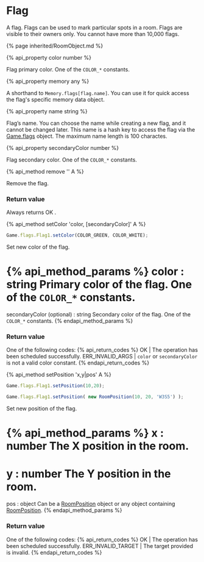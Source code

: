 # Flag

A flag. Flags can be used to mark particular spots in a room. Flags are visible to their owners only. You cannot have more than 10,000 flags.

{% page inherited/RoomObject.md %}
 
{% api_property color number %}

Flag primary color. One of the <code>COLOR_*</code> constants.



{% api_property memory any %}



A shorthand to <code>Memory.flags[flag.name]</code>. You can use it for quick access the flag's specific memory data object.



{% api_property name string %}

 

Flag’s name. You can choose the name while creating a new flag, and it cannot be changed later. This name is a hash key to access the flag via the <a href="#Game.flags">Game.flags</a> object. The maximum name length is 100 charactes.



{% api_property secondaryColor number %}



Flag secondary color. One of the <code>COLOR_*</code> constants.



{% api_method remove '' A %}



Remove the flag.



### Return value

Always returns
OK
.

{% api_method setColor 'color, [secondaryColor]' A %}

```javascript
Game.flags.Flag1.setColor(COLOR_GREEN, COLOR_WHITE);
```

Set new color of the flag.

{% api_method_params %}
color : string
Primary color of the flag. One of the <code>COLOR_*</code> constants.
===
secondaryColor (optional) : string
Secondary color of the flag. One of the <code>COLOR_*</code> constants.
{% endapi_method_params %}


### Return value

One of the following codes:
{% api_return_codes %}
OK | The operation has been scheduled successfully.
ERR_INVALID_ARGS | <code>color</code> or <code>secondaryColor</code> is not a valid color constant.
{% endapi_return_codes %}



{% api_method setPosition 'x,y|pos' A %}

```javascript
Game.flags.Flag1.setPosition(10,20);
```

```javascript
Game.flags.Flag1.setPosition( new RoomPosition(10, 20, 'W3S5') );
```

Set new position of the flag.

{% api_method_params %}
x : number
The X position in the room.
===
y : number
The Y position in the room.
===
pos : object
Can be a <a href="#RoomPosition">RoomPosition</a> object or any object containing <a href="#RoomPosition">RoomPosition</a>.
{% endapi_method_params %}


### Return value

One of the following codes:
{% api_return_codes %}
OK | The operation has been scheduled successfully.
ERR_INVALID_TARGET | The target provided is invalid.
{% endapi_return_codes %}


